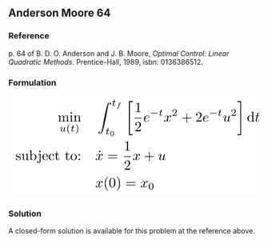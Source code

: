 ## Anderson Moore 64

### Reference
p. 64 of B. D. O. Anderson and J. B. Moore, *Optimal Control: Linear Quadratic Methods*. Prentice-Hall, 1989, isbn: 0136386512.

### Formulation
![formulation](assets/formulation.svg)

### Solution
A closed-form solution is available for this problem at the reference above.